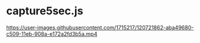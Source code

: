 # capture5sec.js

https://user-images.githubusercontent.com/1715217/120721862-aba49680-c509-11eb-908a-e172a2fd3b5a.mp4

